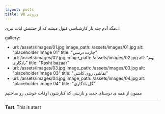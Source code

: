 ```yaml
---
layout: posts
title: ورودی 98
---
```


مگه آدم چند بار کارشناسی قبول میشه که از جشنش لذت نبری..!

gallery:
  - url: /assets/images/01.jpg
    image_path: /assets/images/01.jpg
    alt: "placeholder image 01"
    title: "چارت درسی"
  - url: /assets/images/02.jpg
    image_path: /assets/images/02.jpg
    alt: "بوم یادگاری"
    title: "Rasht bazaar"
  - url: /assets/images/03.jpg
    image_path: /assets/images/03.jpg
    alt: "placeholder image 03"
    title: "نقاشی روی کاشی"
  - url: /assets/images/04.jpg
    image_path: /assets/images/04.jpg
    alt: "placeholder image 04"
    title: "گل یادگاری"

ممنون از همه ی دوستای جدید و نازنینی که کنارشون اوقات خوشی رو ساختیم 

---
**Test**: This is atest
